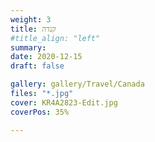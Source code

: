 ```yaml
---
weight: 3
title: קנדה
#title_align: "left"
summary:  
date: 2020-12-15
draft: false

gallery: gallery/Travel/Canada
files: "*.jpg"
cover: KR4A2823-Edit.jpg
coverPos: 35%

---
```

